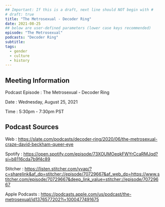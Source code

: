 ```yaml
---
## Important: If this is a draft, next line should NOT begin with #
# draft: true
title: "The Metrosexual - Decoder Ring"
date: 2021-08-25
## below are user-defined parameters (lower case keys recommended)
episode: "The Metrosexual"
podcasts: "Decoder Ring"
subtitle:
tags:
  - gender
  - culture
  - history
---
```


## Meeting Information

Podcast Episode
:   The Metrosexual - Decoder Ring

Date
:   Wednesday, August 25, 2021

Time
:   5:30pm - 7:30pm PST

## Podcast Sources

Web
:   https://slate.com/podcasts/decoder-ring/2020/06/the-metrosexual-craze-david-beckham-queer-eye

Spotify
:   https://open.spotify.com/episode/73XOUMOeqkFWYrCcaRMJqd?si=b8116cda7b9f4c89

Stitcher
:   https://listen.stitcher.com/yvap/?c=sharelink&af_dp=stitcher://episode/70729667&af_web_dp=https://www.stitcher.com/episode/70729667&deep_link_value=stitcher://episode/70729667

Apple Podcasts
:   https://podcasts.apple.com/us/podcast/the-metrosexual/id1376577202?i=1000477491675

